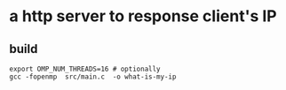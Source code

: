 # a http server to response client's IP
## build
```
export OMP_NUM_THREADS=16 # optionally
gcc -fopenmp  src/main.c  -o what-is-my-ip
```
